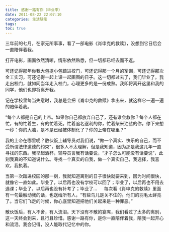```yaml
---
title: 感谢一路有你（毕业季）
date: 2011-08-22 22:07:10
categories: 生活随笔
tags:
toc: true
---
```


三年前的七月，在家无所事事，看了一部电影《肖申克的救赎》，没想到它日后会一直陪伴着我。　
 
打开电影，画面依然清晰，情形依然熟悉，但一切都已经去而不返。
 
可还记得那年你我大包提小包踏进校门，可还记得那一个月的军训，可还记得那次金工实习，可还记得一起上课一起画图的日子。这一切都过去了，我们毕业了。我走出校门，就如同当年走入校门，心理更多的是一份成熟。我即将离开这里和我的同学，他们也即将离开我。　
 
记在学校里每当失意时，我总是会把《肖申克的救赎》拿出来，就这样它一遍一遍的陪伴着我。
 
“每个人都是自己的上帝。如果你自己都放弃自己了，还有谁会救你？每个人都在忙，有的忙着生，有的忙着死。忙着追名逐利的你，忙着柴米油盐的你，停下来想一秒：你的大脑，是不是已经被体制化了？你的上帝在哪里？”
 
我的上帝在哪里呢？散伙饭上辅导员对我们说，“做一个真实、快乐的自己，而不受所谓法律道德的约束”，很多人不太理解，但是我知道，因为那是我这几年一直寻找的东西。我举起酒杯，辅导员言我有话要说，“才子怎么可能没有话要说”，此刻我真的不知道说什么。寻找一个真实的自我，做一个真实自己，我选择，我喜欢，我执着。
 
当第一次踏进校园的那一刻，我就知道离别的日子很快就要来到，因为时间很快，就像它一直如此。毕业了，以后再也没有学校可以回了；毕业了，以后再也不用去逃课；毕业了，以后再也没有补考了；毕业了…
　
每次看《肖申克的救赎》里面有一句最触动我的话，也送给所有人，“有些鸟儿是关不住的。他们的羽毛太鲜亮了。当它们飞走的时候，你心底里知道把他们关起来是一种罪恶。”　
 
散伙饭后，有人不舍，有人流泪。天下没有不散的宴席，我们看过了太多的离别，这一天终会到来，且行且珍惜。感谢一路有你，是你一直陪伴着我，陪我一起开心和流泪。我会记得，没人能取代记忆中的你。　
